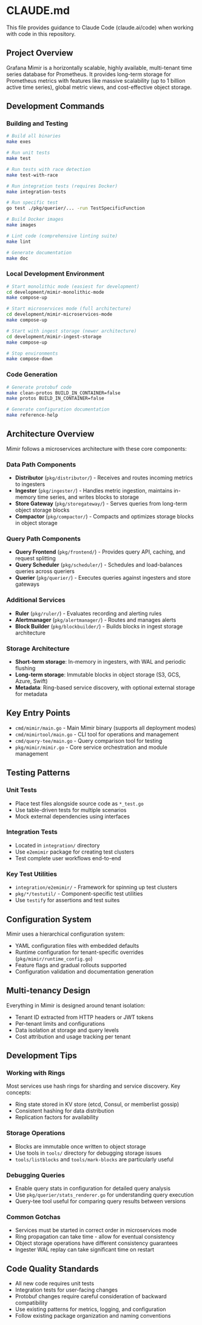 # CLAUDE.md

This file provides guidance to Claude Code (claude.ai/code) when working with code in this repository.

## Project Overview

Grafana Mimir is a horizontally scalable, highly available, multi-tenant time series database for Prometheus. It provides long-term storage for Prometheus metrics with features like massive scalability (up to 1 billion active time series), global metric views, and cost-effective object storage.

## Development Commands

### Building and Testing

```bash
# Build all binaries
make exes

# Run unit tests
make test

# Run tests with race detection
make test-with-race

# Run integration tests (requires Docker)
make integration-tests

# Run specific test
go test ./pkg/querier/... -run TestSpecificFunction

# Build Docker images
make images

# Lint code (comprehensive linting suite)
make lint

# Generate documentation
make doc
```

### Local Development Environment

```bash
# Start monolithic mode (easiest for development)
cd development/mimir-monolithic-mode
make compose-up

# Start microservices mode (full architecture)
cd development/mimir-microservices-mode
make compose-up

# Start with ingest storage (newer architecture)
cd development/mimir-ingest-storage
make compose-up

# Stop environments
make compose-down
```

### Code Generation

```bash
# Generate protobuf code
make clean-protos BUILD_IN_CONTAINER=false
make protos BUILD_IN_CONTAINER=false

# Generate configuration documentation
make reference-help
```

## Architecture Overview

Mimir follows a microservices architecture with these core components:

### Data Path Components

- **Distributor** (`pkg/distributor/`) - Receives and routes incoming metrics to ingesters
- **Ingester** (`pkg/ingester/`) - Handles metric ingestion, maintains in-memory time series, and writes blocks to storage
- **Store Gateway** (`pkg/storegateway/`) - Serves queries from long-term object storage blocks
- **Compactor** (`pkg/compactor/`) - Compacts and optimizes storage blocks in object storage

### Query Path Components

- **Query Frontend** (`pkg/frontend/`) - Provides query API, caching, and request splitting
- **Query Scheduler** (`pkg/scheduler/`) - Schedules and load-balances queries across queriers
- **Querier** (`pkg/querier/`) - Executes queries against ingesters and store gateways

### Additional Services

- **Ruler** (`pkg/ruler/`) - Evaluates recording and alerting rules
- **Alertmanager** (`pkg/alertmanager/`) - Routes and manages alerts
- **Block Builder** (`pkg/blockbuilder/`) - Builds blocks in ingest storage architecture

### Storage Architecture

- **Short-term storage**: In-memory in ingesters, with WAL and periodic flushing
- **Long-term storage**: Immutable blocks in object storage (S3, GCS, Azure, Swift)
- **Metadata**: Ring-based service discovery, with optional external storage for metadata

## Key Entry Points

- `cmd/mimir/main.go` - Main Mimir binary (supports all deployment modes)
- `cmd/mimirtool/main.go` - CLI tool for operations and management
- `cmd/query-tee/main.go` - Query comparison tool for testing
- `pkg/mimir/mimir.go` - Core service orchestration and module management

## Testing Patterns

### Unit Tests

- Place test files alongside source code as `*_test.go`
- Use table-driven tests for multiple scenarios
- Mock external dependencies using interfaces

### Integration Tests

- Located in `integration/` directory
- Use `e2emimir` package for creating test clusters
- Test complete user workflows end-to-end

### Key Test Utilities

- `integration/e2emimir/` - Framework for spinning up test clusters
- `pkg/*/testutil/` - Component-specific test utilities
- Use `testify` for assertions and test suites

## Configuration System

Mimir uses a hierarchical configuration system:

- YAML configuration files with embedded defaults
- Runtime configuration for tenant-specific overrides (`pkg/mimir/runtime_config.go`)
- Feature flags and gradual rollouts supported
- Configuration validation and documentation generation

## Multi-tenancy Design

Everything in Mimir is designed around tenant isolation:

- Tenant ID extracted from HTTP headers or JWT tokens
- Per-tenant limits and configurations
- Data isolation at storage and query levels
- Cost attribution and usage tracking per tenant

## Development Tips

### Working with Rings

Most services use hash rings for sharding and service discovery. Key concepts:

- Ring state stored in KV store (etcd, Consul, or memberlist gossip)
- Consistent hashing for data distribution
- Replication factors for availability

### Storage Operations

- Blocks are immutable once written to object storage
- Use tools in `tools/` directory for debugging storage issues
- `tools/listblocks` and `tools/mark-blocks` are particularly useful

### Debugging Queries

- Enable query stats in configuration for detailed query analysis
- Use `pkg/querier/stats_renderer.go` for understanding query execution
- Query-tee tool useful for comparing query results between versions

### Common Gotchas

- Services must be started in correct order in microservices mode
- Ring propagation can take time - allow for eventual consistency
- Object storage operations have different consistency guarantees
- Ingester WAL replay can take significant time on restart

## Code Quality Standards

- All new code requires unit tests
- Integration tests for user-facing changes
- Protobuf changes require careful consideration of backward compatibility
- Use existing patterns for metrics, logging, and configuration
- Follow existing package organization and naming conventions
